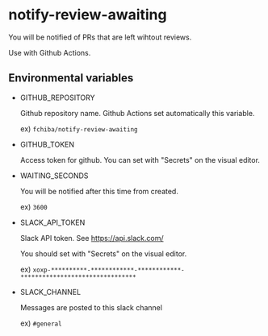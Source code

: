 # notify-review-awaiting

You will be notified of PRs that are left wihtout reviews.

Use with Github Actions.

## Environmental variables

- GITHUB_REPOSITORY

  Github repository name. Github Actions set automatically this variable.
  
  ex) `fchiba/notify-review-awaiting`
  
- GITHUB_TOKEN

  Access token for github. You can set with "Secrets" on the visual editor.
  
- WAITING_SECONDS

  You will be notified after this time from created.
  
  ex) `3600`
  
- SLACK_API_TOKEN

  Slack API token. See https://api.slack.com/
  
  You should set with "Secrets" on the visual editor.
  
  ex) `xoxp-**********-************-************-********************************`
  
- SLACK_CHANNEL

  Messages are posted to this slack channel
  
  ex) `#general`
